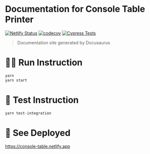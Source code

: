 # Documentation for Console Table Printer

[![Netlify Status](https://api.netlify.com/api/v1/badges/19df54dc-98e0-42a3-a348-1d54477f6522/deploy-status)](https://app.netlify.com/sites/console-table/deploys)
[![codecov](https://codecov.io/gh/console-table-printer/console-table-docu/graph/badge.svg?token=GAABSQBCLG)](https://codecov.io/gh/console-table-printer/console-table-docu)
[![Cypress Tests](https://github.com/console-table-printer/console-table-docu/actions/workflows/cypress.yml/badge.svg)](https://github.com/console-table-printer/console-table-docu/actions/workflows/cypress.yml)

> Documentation site generated by Docusaurus

# 🏃‍♂️ Run Instruction

```bash
yarn
yarn start
```

# 🧪 Test Instruction

```bash
yarn test-integration
```

# 🚀 See Deployed

https://console-table.netlify.app
